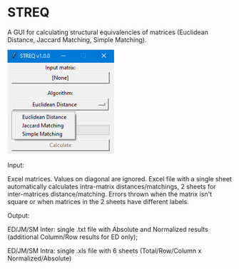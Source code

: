 # STREQ
A GUI for calculating structural equivalencies of matrices (Euclidean Distance, Jaccard Matching, Simple Matching).

![alt text](https://github.com/mbiggiero/STREQ/blob/main/screenshot.png?raw=true)

Input:

Excel matrices. Values on diagonal are ignored.
Excel file with a single sheet automatically calculates intra-matrix distances/matchings, 2 sheets for inter-matrices distance/matching.
Errors thrown when the matrix isn't square or when matrices in the 2 sheets have different labels.


Output:

ED/JM/SM Inter: single .txt file with Absolute and Normalized results (additional Column/Row results for ED only);

ED/JM/SM Intra: single .xls file with 6 sheets (Total/Row/Column x Normalized/Absolute)

